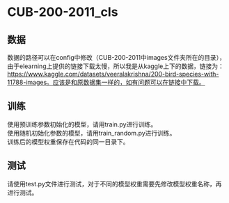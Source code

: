 # CUB-200-2011_cls
## 数据
数据的路径可以在config中修改（CUB-200-2011中images文件夹所在的目录），由于elearning上提供的链接下载太慢，所以我是从kaggle上下的数据，链接为：https://www.kaggle.com/datasets/veeralakrishna/200-bird-species-with-11788-images。应该是和原数据集一样的，如有问题可以在链接中下载。
## 训练
使用预训练参数初始化的模型，请用train.py进行训练。  
使用随机初始化参数的模型，请用train_random.py进行训练。  
训练后的模型权重保存在代码的同一目录下。 
## 测试
请使用test.py文件进行测试，对于不同的模型权重需要先修改模型权重名称，再进行测试。
